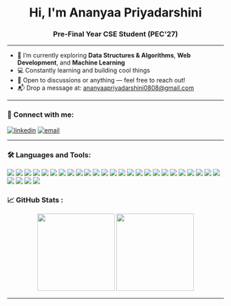 
<h1 align="center">Hi, I'm Ananyaa Priyadarshini</h1>
<h3 align="center">Pre-Final Year CSE Student (PEC'27) </h3>


---

-  🔭 I’m currently exploring **Data Structures & Algorithms**, **Web Development**, and **Machine Learning**
-  💻 Constantly learning and building cool things  
-  💬 Open to discussions or anything — feel free to reach out!  
-  📬 Drop a message at: ananyaapriyadarshini0808@gmail.com

---

### 🤝 Connect with me:
<p align="left">
  <a href="https://www.linkedin.com/in/ananyaa-priyadarshini-09675128b" target="blank"><img align="center" src="https://img.shields.io/badge/LinkedIn-blue?style=flat&logo=linkedin&logoColor=white" alt="linkedin" /></a>
  <a href="mailto:ananyaapriyadarshini0808@gmail.com"><img align="center" src="https://img.shields.io/badge/Gmail-D14836?style=flat&logo=gmail&logoColor=white" alt="email" /></a>
</p>

---

### 🛠️ Languages and Tools:
<p>
  <img src="https://img.shields.io/badge/C-00599C?style=flat&logo=c&logoColor=white" />
  <img src="https://img.shields.io/badge/C++-00599C?style=flat&logo=c%2B%2B&logoColor=white" />
  <img src="https://img.shields.io/badge/Python-3776AB?style=flat&logo=python&logoColor=white" />
  <img src="https://img.shields.io/badge/HTML5-E34F26?style=flat&logo=html5&logoColor=white" />
  <img src="https://img.shields.io/badge/CSS3-1572B6?style=flat&logo=css3&logoColor=white" />
  <img src="https://img.shields.io/badge/JavaScript-F7DF1E?style=flat&logo=javascript&logoColor=black" />
   <img src="https://img.shields.io/badge/Node.js-339933?style=flat&logo=node.js&logoColor=white" />
  <img src="https://img.shields.io/badge/Express.js-000000?style=flat&logo=express&logoColor=white" />
  <img src="https://img.shields.io/badge/MongoDB-47A248?style=flat&logo=mongodb&logoColor=white" />
  <img src="https://img.shields.io/badge/React.js-61DAFB?style=flat&logo=react&logoColor=black" />
  <img src="https://img.shields.io/badge/Next.js-000000?style=flat&logo=next.js&logoColor=white" />
  <img src="https://img.shields.io/badge/Vite-646CFF?style=flat&logo=vite&logoColor=white" />
  <img src="https://img.shields.io/badge/Flask-000000?style=flat&logo=flask&logoColor=white" />
  <img src="https://img.shields.io/badge/Bootstrap-7952B3?style=flat&logo=bootstrap&logoColor=white" />
  <img src="https://img.shields.io/badge/Tailwind_CSS-38B2AC?style=flat&logo=tailwind-css&logoColor=white" />
  <img src="https://img.shields.io/badge/Redux_Toolkit-593D88?style=flat&logo=redux&logoColor=white" />
  <img src="https://img.shields.io/badge/VS%20Code-007ACC?style=flat&logo=visual-studio-code&logoColor=white" />
  <img src="https://img.shields.io/badge/Git-F05032?style=flat&logo=git&logoColor=white" />
  <img src="https://img.shields.io/badge/GitHub-181717?style=flat&logo=github&logoColor=white" />
  <img src="https://img.shields.io/badge/Docker-2496ED?style=flat&logo=docker&logoColor=white" />
  <img src="https://img.shields.io/badge/Cloudinary-3448C5?style=flat&logo=cloudinary&logoColor=white" />
  <img src="https://img.shields.io/badge/Postman-FF6C37?style=flat&logo=postman&logoColor=white" />
  <img src="https://img.shields.io/badge/Jupyter-F37626?style=flat&logo=jupyter&logoColor=white" />
  <img src="https://img.shields.io/badge/Figma-F24E1E?style=flat&logo=figma&logoColor=white" />
  <img src="https://img.shields.io/badge/CLI-4EAA25?style=flat&logo=gnu-bash&logoColor=white" />
  <img src="https://img.shields.io/badge/Numpy-013243?style=flat&logo=numpy&logoColor=white" />
  <img src="https://img.shields.io/badge/Pandas-150458?style=flat&logo=pandas&logoColor=white" />
  <img src="https://img.shields.io/badge/Matplotlib-11557C?style=flat&logo=matplotlib&logoColor=white" />
  <img src="https://img.shields.io/badge/Scikit--Learn-F7931E?style=flat&logo=scikit-learn&logoColor=white" />

</p>

### 📈 GitHub Stats  :
<p align="center">
  <img src="https://github-readme-stats.vercel.app/api?username=og-ananyaa&show_icons=true&theme=radical" height="180px"/>
  <img src="https://github-readme-stats.vercel.app/api/top-langs/?username=og-ananyaa&layout=compact&theme=radical" height="180px"/>
</p>

---


